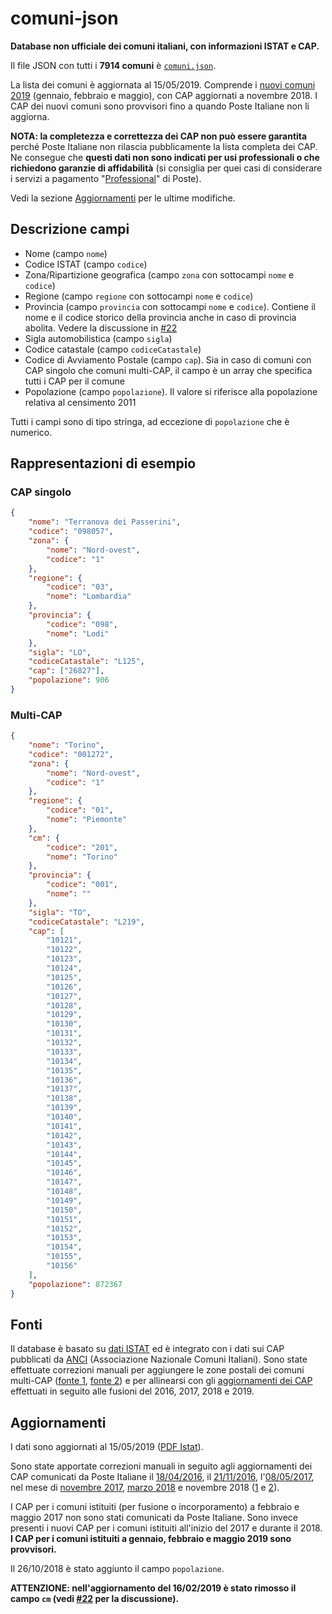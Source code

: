 # comuni-json
**Database non ufficiale dei comuni italiani, con informazioni ISTAT e CAP.**

Il file JSON con tutti i **7914 comuni** è [`comuni.json`](https://github.com/matteocontrini/comuni-json/raw/master/comuni.json).

La lista dei comuni è aggiornata al 15/05/2019. Comprende i [nuovi comuni 2019](http://www.tuttitalia.it/variazioni-amministrative/nuovi-comuni-2019/) (gennaio, febbraio e maggio), con CAP aggiornati a novembre 2018. I CAP dei nuovi comuni sono provvisori fino a quando Poste Italiane non li aggiorna.

**NOTA: la completezza e correttezza dei CAP non può essere garantita** perché Poste Italiane non rilascia pubblicamente la lista completa dei CAP. Ne consegue che **questi dati non sono indicati per usi professionali o che richiedono garanzie di affidabilità** (si consiglia per quei casi di considerare i servizi a pagamento "[Professional](https://business.poste.it/professionisti-imprese/prodotti/cap-professional-dati-toponomastici-localita-italiane.html)" di Poste).

Vedi la sezione [Aggiornamenti](#aggiornamenti) per le ultime modifiche.

## Descrizione campi

* Nome (campo `nome`)
* Codice ISTAT (campo `codice`)
* Zona/Ripartizione geografica (campo `zona` con sottocampi `nome` e `codice`)
* Regione (campo `regione` con sottocampi `nome` e `codice`)
* Provincia (campo `provincia` con sottocampi `nome` e `codice`). Contiene il nome e il codice storico della provincia anche in caso di provincia abolita. Vedere la discussione in [#22](https://github.com/matteocontrini/comuni-json/issues/22)
* Sigla automobilistica (campo `sigla`)
* Codice catastale (campo `codiceCatastale`)
* Codice di Avviamento Postale (campo `cap`). Sia in caso di comuni con CAP singolo che comuni multi-CAP, il campo è un array che specifica tutti i CAP per il comune
* Popolazione (campo `popolazione`). Il valore si riferisce alla popolazione relativa al censimento 2011

Tutti i campi sono di tipo stringa, ad eccezione di `popolazione` che è numerico.

## Rappresentazioni di esempio

### CAP singolo

```json
{
    "nome": "Terranova dei Passerini",
    "codice": "098057",
    "zona": {
        "nome": "Nord-ovest",
        "codice": "1"
    },
    "regione": {
        "codice": "03",
        "nome": "Lombardia"
    },
    "provincia": {
        "codice": "098",
        "nome": "Lodi"
    },
    "sigla": "LO",
    "codiceCatastale": "L125",
    "cap": ["26827"],
    "popolazione": 906
}
```

### Multi-CAP

```json
{
    "nome": "Torino",
    "codice": "001272",
    "zona": {
        "nome": "Nord-ovest",
        "codice": "1"
    },
    "regione": {
        "codice": "01",
        "nome": "Piemonte"
    },
    "cm": {
        "codice": "201",
        "nome": "Torino"
    },
    "provincia": {
        "codice": "001",
        "nome": ""
    },
    "sigla": "TO",
    "codiceCatastale": "L219",
    "cap": [
        "10121",
        "10122",
        "10123",
        "10124",
        "10125",
        "10126",
        "10127",
        "10128",
        "10129",
        "10130",
        "10131",
        "10132",
        "10133",
        "10134",
        "10135",
        "10136",
        "10137",
        "10138",
        "10139",
        "10140",
        "10141",
        "10142",
        "10143",
        "10144",
        "10145",
        "10146",
        "10147",
        "10148",
        "10149",
        "10150",
        "10151",
        "10152",
        "10153",
        "10154",
        "10155",
        "10156"
    ],
    "popolazione": 872367
}
```

## Fonti

Il database è basato su [dati ISTAT](http://www.istat.it/it/archivio/6789) ed è integrato con i dati sui CAP pubblicati da [ANCI](http://www.anci.it/) (Associazione Nazionale Comuni Italiani). Sono state effettuate correzioni manuali per aggiungere le zone postali dei comuni multi-CAP ([fonte 1](http://www.nonsolocap.it/docs/codice-di-avviamento-postale/), [fonte 2](http://www.comuni-italiani.it/cap/multicap.html)) e per allinearsi con gli [aggiornamenti dei CAP](https://www.poste.it/cap.html) effettuati in seguito alle fusioni del 2016, 2017, 2018 e 2019.

## Aggiornamenti

I dati sono aggiornati al 15/05/2019 ([PDF Istat](pdf/istat-2017-2019.pdf)).

Sono state apportate correzioni manuali in seguito agli aggiornamenti dei CAP comunicati da Poste Italiane il [18/04/2016](pdf/cap-aggiornamento-2016.pdf), il [21/11/2016](pdf/cap-aggiornamento-2016-II.pdf), l'[08/05/2017](pdf/cap-aggiornamento-2017.pdf), nel mese di [novembre 2017](pdf/cap-aggiornamento-2017-II.pdf), [marzo 2018](pdf/cap-aggiornamento-2018.pdf) e novembre 2018 ([1](pdf/cap-aggiornamento-2018-IIa.pdf) e [2](pdf/cap-aggiornamento-2018-IIb.pdf)).

I CAP per i comuni istituiti (per fusione o incorporamento) a febbraio e maggio 2017 non sono stati comunicati da Poste Italiane. Sono invece presenti i nuovi CAP per i comuni istituiti all'inizio del 2017 e durante il 2018. **I CAP per i comuni istituiti a gennaio, febbraio e maggio 2019 sono provvisori.**

Il 26/10/2018 è stato aggiunto il campo `popolazione`.

**ATTENZIONE: nell'aggiornamento del 16/02/2019 è stato rimosso il campo `cm` (vedi [#22](https://github.com/matteocontrini/comuni-json/issues/22) per la discussione).**